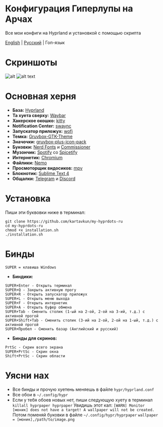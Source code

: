 # Конфигурация Гиперлупы на Арчах
Все мои конфиги на Hyprland и установкой с помощью скрипта

[English](https://github.com/kartavkun/my-hyprdots) | [Русский](https://github.com/kartavkun/my-hyprdots-ru) | Гоп-язык


# Скриншоты
![alt](https://cdn.discordapp.com/attachments/952914055495024660/1204975467669495858/2024-02-08-070518_hyprshot.png?ex=65d6afda&is=65c43ada&hm=6c04cd78545b603b1b7ee33233b0f4afa6ef7387f62346b454f887ffae15bd54&)
![alt text](https://cdn.discordapp.com/attachments/952914055495024660/1204975467204050944/2024-02-08-070455_hyprshot.png?ex=65d6afda&is=65c43ada&hm=e9787032b9e6e20890773f7e234074e8c1c32158639c0af5d86ad7140e29df57&)

# Основная херня
- **База:** [Hyprland](https://github.com/hyprwm/Hyprland)
- **Та хуета сверху:** [Waybar](https://github.com/Alexays/Waybar)
- **Хакерское окошко:** [kitty](https://github.com/kovidgoyal/kitty)
- **Notification Center:** [swaync](https://github.com/ErikReider/SwayNotificationCenter)
- **Запускатор приложух:** [wofi](https://sr.ht/~scoopta/wofi/)
- **Темка:** [Gruvbox-GTK-Theme](https://github.com/Fausto-Korpsvart/Gruvbox-GTK-Theme) 
- **Значочки:** [gruvbox-plus-icon-pack](https://github.com/SylEleuth/gruvbox-plus-icon-pack)
- **Буковки:** [Nerd Fonts](https://github.com/ryanoasis/nerd-fonts) и [Commissioner](https://github.com/kosbarts/Commissioner)
- **Музончик:** [Spotify](https://spotify.com) со [Spicetify](https://spicetify.app)
- **Интернетик:** [Chromium](https://www.chromium.org/chromium-projects)
- **Файлики:** [Nemo](https://github.com/linuxmint/nemo)
- **Просмоторщик видосиков:** [mpv](https://mpv.io)
- **Блокнотик:** [Sublime Text 4](https://www.sublimetext.com)
- **Общалки:** [Telegram](https://desktop.telegram.org/) и [Discord](https://discord.com)

# Установка
Пиши эти буквовки ниже в терминал:
```
git clone https://github.com/kartavkun/my-hyprdots-ru
cd my-hyprdots-ru
chmod +x installation.sh
./installation.sh
``` 

# Бинды
`SUPER = клавиша Windows`
- **Биндики:**
```
SUPER+Enter - Открыть терминал
SUPER+Q - Закрыть активную прогу
SUPER+R - Открыть запускатор приложух
SUPER+L - Открыть меню выхода
SUPER+F - Открыть интернетик
SUPER+A - Открыть буфер обмена
SUPER+Tab - Сменить столик (1-ый на 2-ой, 2-ой на 3-ий, т.д.) с активной прогой
SUPER+Shift+Tab - Сменить столик (3-ий на 2-ой, 2-ой на 1-ый, т.д.) с активной прогой
SUPER+Пробел - Сменить базар (Английский и русский)
```

- **Бинды для скринов:**
```
PrtSc - Скрин всего экрана
SUPER+PrtSc - Скрин окна
Shift+PrtSc - Скрин области
```

# Уясни нах
- Все бинды и прочую хуетень меняешь в файле `hypr/hyprland.conf`
- Все обои в `~/.config/hypr`
- Если у тебя обоев новых нет, пиши следующую хуету в терминал
`
killall hyprpaper
hyprpaper
`
Увидишь этот кал:
`
[WARN] Monitor [моник] does not have a target! A wallpaper will not be created.
`
Потом поменяй буковки в файле `~/.config/hypr/hyprpaper`
`
wallpaper = [моник],/path/to/image.png
`
